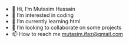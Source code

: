 - 👋 Hi, I’m Mutasim Hussain
- 👀 I’m interested in coding
- 🌱 I’m currently learning html
- 💞 I’m looking to collaborate on some projects
- 📫 How to reach me mutasim.ifaz@gmail.com